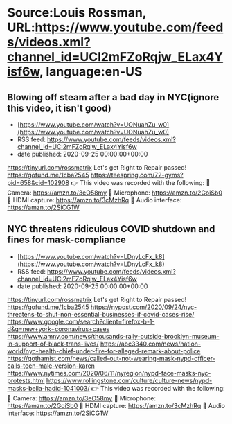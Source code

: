 # Source:Louis Rossman, URL:https://www.youtube.com/feeds/videos.xml?channel_id=UCl2mFZoRqjw_ELax4Yisf6w, language:en-US

## Blowing off steam after a bad day in NYC(ignore this video, it isn't good)
 - [https://www.youtube.com/watch?v=UONuahZu_w0](https://www.youtube.com/watch?v=UONuahZu_w0)
 - RSS feed: https://www.youtube.com/feeds/videos.xml?channel_id=UCl2mFZoRqjw_ELax4Yisf6w
 - date published: 2020-09-25 00:00:00+00:00

https://tinyurl.com/rossmatrix
Let's get Right to Repair passed! https://gofund.me/1cba2545
https://teespring.com/72-gyms?pid=658&cid=102908
👉 This video was recorded with the following:
🔵 Camera: https://amzn.to/3eO58my
🔵 Microphone: https://amzn.to/2GoiSb0
🔵 HDMI capture: https://amzn.to/3cMzhRq
🔵 Audio interface: https://amzn.to/2SiCG1W

## NYC threatens ridiculous COVID shutdown and fines for mask-compliance
 - [https://www.youtube.com/watch?v=LDnyLcFx_k8](https://www.youtube.com/watch?v=LDnyLcFx_k8)
 - RSS feed: https://www.youtube.com/feeds/videos.xml?channel_id=UCl2mFZoRqjw_ELax4Yisf6w
 - date published: 2020-09-25 00:00:00+00:00

https://tinyurl.com/rossmatrix
Let's get Right to Repair passed! https://gofund.me/1cba2545
https://nypost.com/2020/09/24/nyc-threatens-to-shut-non-essential-businesses-if-covid-cases-rise/
https://www.google.com/search?client=firefox-b-1-d&q=new+york+coronavirus+cases
https://www.amny.com/news/thousands-rally-outside-brooklyn-museum-in-support-of-black-trans-lives/
https://abc3340.com/news/nation-world/nyc-health-chief-under-fire-for-alleged-remark-about-police
https://gothamist.com/news/called-out-not-wearing-mask-nypd-officer-calls-teen-male-version-karen
https://www.nytimes.com/2020/06/11/nyregion/nypd-face-masks-nyc-protests.html
https://www.rollingstone.com/culture/culture-news/nypd-masks-bella-hadid-1041003/
👉 This video was recorded with the following:
🔵 Camera: https://amzn.to/3eO58my
🔵 Microphone: https://amzn.to/2GoiSb0
🔵 HDMI capture: https://amzn.to/3cMzhRq
🔵 Audio interface: https://amzn.to/2SiCG1W


